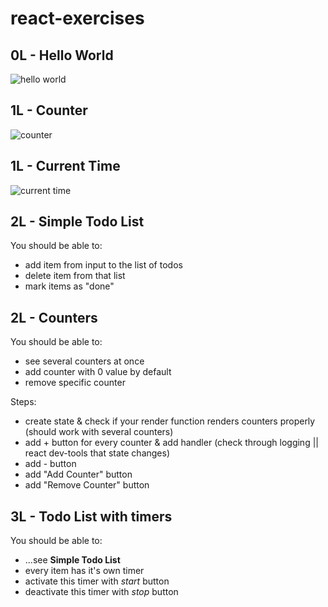 # react-exercises

## 0L - Hello World
![hello world](https://i.gyazo.com/1e3b9e31784c7849f18c8b8f6279da04.png)

## 1L - Counter
![counter](http://i.imgur.com/JIWeDJo.gif)

## 1L - Current Time
![current time](http://i.imgur.com/bWF8acX.gif)

## 2L - Simple Todo List
You should be able to:
+ add item from input to the list of todos
+ delete item from that list
+ mark items as "done"

## 2L - Counters
You should be able to:
+ see several counters at once
+ add counter with 0 value by default
+ remove specific counter

Steps:
+ create state & check if your render function renders counters properly (should work with several counters)
+ add + button for every counter & add handler (check through logging || react dev-tools that state changes)
+ add - button
+ add "Add Counter" button
+ add "Remove Counter" button

## 3L - Todo List with timers
You should be able to:
+ ...see __Simple Todo List__
+ every item has it's own timer
+ activate this timer with _start_ button
+ deactivate this timer with _stop_ button


